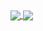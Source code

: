 <!--
**kdtrrs/kdtrrs** is a ✨ _special_ ✨ repository because its `README.md` (this file) appears on your GitHub profile.

Here are some ideas to get you started:

- 🔭 I’m currently working on ...
- 🌱 I’m currently learning ...
- 👯 I’m looking to collaborate on ...
- 🤔 I’m looking for help with ...
- 💬 Ask me about ...
- 📫 How to reach me: ...
- 😄 Pronouns: ...
- ⚡ Fun fact: ...
-->
<!--- 🔭 I’m currently working on [barkomatic](https://github.com/kdtrrs/BarkoMatic) -->
<!--- - 🌱 I’m currently learning JavaScript and PHP -->

<a href="https://github.com/aoirres">
  <img align="center" src="https://github-readme-stats.vercel.app/api?username=aoirres&theme=default&show_icons=true&layout=compact" />
</a>


<a href="https://github.com/aoirres">
<img align="center" src="https://github-readme-stats.vercel.app/api/top-langs/?username=aoirres&theme=default&langs_count=100&layout=compact&custom_title=Skills&hide=pawn" />
</a>

<!-- [![Facebook](https://img.shields.io/badge/facebook-%231877F2.svg?&style=for-the-badge&logo=facebook&logoColor=white)](https://www.facebook.com/kdtrrs/)[![YouTube](https://img.shields.io/badge/youtube-%23FF0000.svg?&style=for-the-badge&logo=youtube&logoColor=white)](https://youtube.com/theitshow) -->
